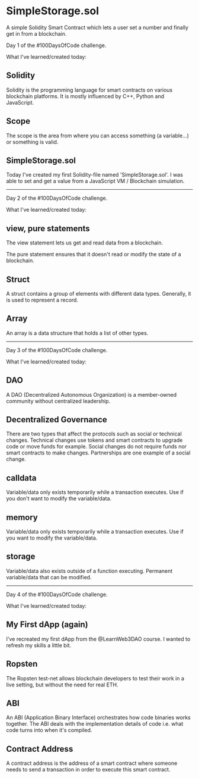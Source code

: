 # SimpleStorage.sol
A simple Solidity Smart Contract which lets a user set a number and finally get in from a blockchain.

Day 1 of the #100DaysOfCode challenge.

What I've learned/created today:

Solidity
--------
Solidity is the programming language for smart contracts on various blockchain platforms. It is mostly influenced by C++, Python and JavaScript.

Scope
--------
The scope is the area from where you can access something (a variable...) or something is valid.

SimpleStorage.sol
--------
Today I've created my first Solidity-file named 'SimpleStorage.sol'. I was able to set and get a value from a JavaScript VM / Blockchain simulation.

--------------------------------------------

Day 2 of the #100DaysOfCode challenge.

What I've learned/created today:

view, pure statements
--------
The view statement lets us get and read data from a blockchain.

The pure statement ensures that it doesn't read or modify the state of a blockchain.

Struct
--------
A struct contains a group of elements with different data types. Generally, it is used to represent a record.

Array
--------
An array is a data structure that holds a list of other types.

--------------------------------------------

Day 3 of the #100DaysOfCode challenge.

What I've learned/created today:

DAO
--------
A DAO (Decentralized Autonomous Organization) is a member-owned community without centralized leadership.

Decentralized Governance
--------
There are two types that affect the protocols such as social or technical changes.
Technical changes use tokens and smart contracts to upgrade code or move funds for example.
Social changes do not require funds nor smart contracts to make changes. Partnerships are one example of a social change.

calldata
--------
Variable/data only exists temporarily while a transaction executes. Use if you don't want to modify the variable/data.

memory
--------
Variable/data only exists temporarily while a transaction executes. Use if you want to modify the variable/data.

storage
--------
Variable/data also exists outside of a function executing. Permanent variable/data that can be modified.

--------------------------------------------

Day 4 of the #100DaysOfCode challenge.

What I've learned/created today:

My First dApp (again)
--------
I've recreated my first dApp from the @LearnWeb3DAO course. I wanted to refresh my skills a little bit.

Ropsten
--------
The Ropsten test-net allows blockchain developers to test their work in a live setting, but without the need for real ETH.

ABI
--------
An ABI (Application Binary Interface) orchestrates how code binaries works together. The ABI deals with the implementation details of code i.e. what code turns into when it's compiled.

Contract Address
--------
A contract address is the address of a smart contract where someone needs to send a transaction in order to execute this smart contract.
